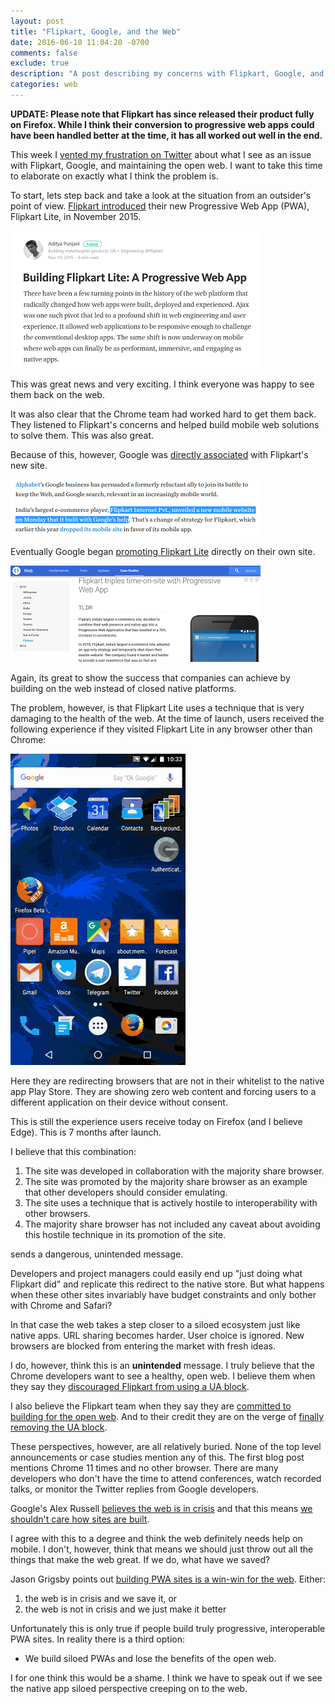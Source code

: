 ```yaml
---
layout: post
title: "Flipkart, Google, and the Web"
date: 2016-06-10 11:04:20 -0700
comments: false
exclude: true
description: "A post describing my concerns with Flipkart, Google, and the Web."
categories: web
---
```


**UPDATE: Please note that Flipkart has since released their product fully on
Firefox.  While I think their conversion to progressive web apps could have been
handled better at the time, it has all worked out well in the end.**

This week I [vented my frustration on Twitter][] about what I see as an issue
with Flipkart, Google, and maintaining the open web.  I want to take this time
to elaborate on exactly what I think the problem is.

<!-- more -->

To start, lets step back and take a look at the situation from an outsider's
point of view.  [Flipkart introduced][] their new Progressive Web App (PWA),
Flipkart Lite, in November 2015.

<a href="https://medium.com/@AdityaPunjani/building-flipkart-lite-a-progressive-web-app-2c211e641883#.8s518y8ke">
<img class="center-block" src="/images/flipkart-lite-announce.png" width="400"/>
</a>

This was great news and very exciting.  I think everyone was happy to see
them back on the web.

It was also clear that the Chrome team had worked hard to get them back.  They
listened to Flipkart's concerns and helped build mobile web solutions to solve
them.  This was also great.

Because of this, however, Google was [directly associated][] with Flipkart's
new site.

<a href="http://blogs.wsj.com/digits/2015/11/09/google-lures-flipkart-back-to-the-mobile-web/">
<img class="center-block highlight" src="/images/wsj-google-flipkart.png" width="400"/>
</a>

Eventually Google began [promoting Flipkart Lite][] directly on their own site.

<a href="https://developers.google.com/web/showcase/2016/flipkart">
<img class="center-block" src="/images/google-flipkart-case.png" width="400"/>
</a>

Again, its great to show the success that companies can achieve by building on
the web instead of closed native platforms.

The problem, however, is that Flipkart Lite uses a technique that is very
damaging to the health of the web.  At the time of launch, users received
the following experience if they visited Flipkart Lite in any browser other than
Chrome:

<img class="center-block" src="/images/flipkart.gif" width="280"/>

Here they are redirecting browsers that are not in their whitelist to the
native app Play Store.  They are showing zero web content and forcing
users to a different application on their device without consent.

This is still the experience users receive today on Firefox (and I believe
Edge).  This is 7 months after launch.

I believe that this combination:

1. The site was developed in collaboration with the majority share browser.
2. The site was promoted by the majority share browser as an example that
   other developers should consider emulating.
3. The site uses a technique that is actively hostile to interoperability with
   other browsers.
4. The majority share browser has not included any caveat about avoiding this
   hostile technique in its promotion of the site.

sends a dangerous, unintended message.

Developers and project managers could easily end up "just doing what Flipkart
did" and replicate this redirect to the native store.  But what happens when
these other sites invariably have budget constraints and only bother with Chrome
and Safari?

In that case the web takes a step closer to a siloed ecosystem just like native
apps.  URL sharing becomes harder.  User choice is ignored.  New browsers are
blocked from entering the market with fresh ideas.

I do, however, think this is an **unintended** message.  I truly believe that the Chrome
developers want to see a healthy, open web.  I believe them when they say they
[discouraged Flipkart from using a UA block][].

I also believe the Flipkart team when they say they are
[committed to building for the open web][].  And to their credit they are on the
verge of [finally removing the UA block][].

These perspectives, however, are all relatively buried.  None of the top level
announcements or case studies mention any of this.  The first blog post mentions
Chrome 11 times and no other browser.  There are many developers who don't
have the time to attend conferences, watch recorded talks, or monitor the
Twitter replies from Google developers.

Google's Alex Russell [believes the web is in crisis][] and that this means
[we shouldn't care how sites are built][].

I agree with this to a degree and think the web definitely needs help on mobile.
I don't, however, think that means we should just throw out all the things that
make the web great.  If we do, what have we saved?

Jason Grigsby points out [building PWA sites is a win-win for the web][].  Either:

1. the web is in crisis and we save it, or
2. the web is not in crisis and we just make it better

Unfortunately this is only true if people build truly progressive, interoperable
PWA sites.  In reality there is a third option:

* We build siloed PWAs and lose the benefits of the open web.

I for one think this would be a shame.  I think we have to speak out if we
see the native app siloed perspective creeping on to the web.

[vented my frustration on Twitter]: https://twitter.com/wanderview/status/740506444211073024
[Flipkart introduced]: https://medium.com/@AdityaPunjani/building-flipkart-lite-a-progressive-web-app-2c211e641883#.8s518y8ke
[directly associated]: http://blogs.wsj.com/digits/2015/11/09/google-lures-flipkart-back-to-the-mobile-web/
[promoting Flipkart Lite]: http://blogs.wsj.com/digits/2015/11/09/google-lures-flipkart-back-to-the-mobile-web/
[discouraged Flipkart from using a UA block]: https://twitter.com/slightlylate/status/740557181989195776
[committed to building for the open web]: https://www.youtube.com/watch?v=fGTUIlEM0m8&feature=youtu.be&t=1153
[finally removing the UA block]: https://twitter.com/adityapunjani/status/740547472905240577
[believes the web is in crisis]: https://twitter.com/slightlylate/status/740227744340926464
[we shouldn't care how sites are built]: https://twitter.com/slightlylate/status/740228592794107905
[building PWA sites is a win-win for the web]: http://blog.cloudfour.com/android-instant-apps-progressive-web-apps-and-the-future-of-the-web/
